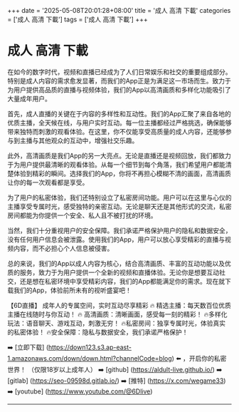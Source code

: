 +++
date = '2025-05-08T20:01:28+08:00'
title = '成人 高清 下載'
categories = ['成人 高清 下載']
tags = ['成人 高清 下載']
+++

# 成人 高清 下載

在如今的数字时代，视频和直播已经成为了人们日常娱乐和社交的重要组成部分。特别是成人内容的需求愈发显著，而我们的App正是为满足这一市场而生。致力于为用户提供高品质的直播与视频体验，我们的App以高清画质和多样化功能吸引了大量成年用户。

首先，成人直播的关键在于内容的多样性和互动性。我们的App汇聚了来自各地的优质主播，全天候在线，与用户实时互动。每一位主播都经过严格挑选，确保能够带来独特而刺激的观看体验。在这里，你不仅能享受高质量的成人内容，还能够参与到主播与其他观众的互动中，增强社交乐趣。

此外，高清画质是我们App的另一大亮点。无论是直播还是视频回放，我们都致力于为用户提供最清晰的观看体验。从每一个细节到每个角落，我们希望用户都能清楚体验到精彩的瞬间。选择我们的App，你将不再担心模糊不清的画面，高清画质让你的每一次观看都是享受。

为了用户的私密体验，我们还特别设立了私密房间功能。用户可以在这里与心仪的主播享受专属时光，感受独特的亲密互动。无论是聊天还是其他形式的交流，私密房间都能为你提供一个安全、私人且不被打扰的环境。

当然，我们十分重视用户的安全保障。我们承诺严格保护用户的隐私和数据安全，没有任何用户信息会被泄露。使用我们的App，用户可以放心享受精彩的直播与视频内容，而不必担心个人信息被侵害。

总的来说，我们的App以成人内容为核心，结合高清画质、丰富的互动功能以及优质的服务，致力于为用户提供一个全新的视频和直播体验。无论你是想要互动社交，还是想在私密环境中享受精彩内容，我们的App都能满足你的需求。现在就下载我们的App，体验前所未有的视听盛宴吧！

【6D直播】
成年人的专属空间，实时互动尽享精彩
🔥 精选主播：每天数百位优质主播在线随时与你互动！
🔥 高清画质：清晰画面，感受每一刻的精彩！
🔥多样化玩法：语音聊天、游戏互动，刺激无穷！
🔥私密房间：独享专属时光，体验真实的私密体验！
🔥安全保障：隐私与数据安全，我们承诺严格保护！

➡️ [立即下载] (https://down123.s3.ap-east-1.amazonaws.com/down/down.html?channelCode=blog) ⬅️ ，开启你的私密世界！
（仅限18岁以上成年人）
➡️ [github] (https://aldult-live.github.io/)
➡️ [gitlab] (https://seo-09598d.gitlab.io/)
➡️ [推特] (https://x.com/wegame33)
➡️ [youtube] (https://www.youtube.com/@6Dlive)

---
